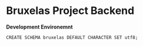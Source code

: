 # Bruxelas Project Backend

**Development Environemnt**   

```   
CREATE SCHEMA bruxelas DEFAULT CHARACTER SET utf8;
```
